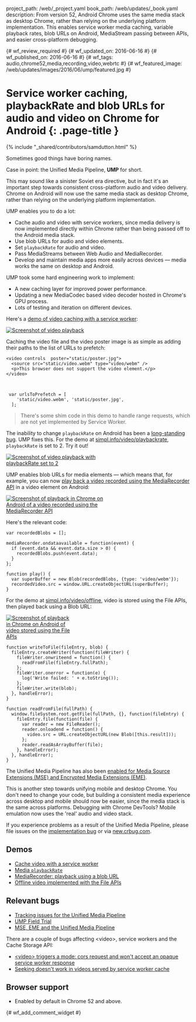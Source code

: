 project_path: /web/_project.yaml
book_path: /web/updates/_book.yaml
description: From version 52, Android Chrome uses the same media stack as desktop Chrome, rather than relying on the underlying platform implementation. This enables service worker media caching, variable playback rates, blob URLs on Android, MediaStream passing between APIs, and easier cross-platform debugging.

{# wf_review_required #}
{# wf_updated_on: 2016-06-16 #}
{# wf_published_on: 2016-06-16 #}
{# wf_tags: audio,chrome52,media,recording,video,webrtc #}
{# wf_featured_image: /web/updates/images/2016/06/ump/featured.jpg #}

# Service worker caching, playbackRate and blob URLs for audio and video on Chrome for Android {: .page-title }

{% include "_shared/contributors/samdutton.html" %}



<style>
.screenshot-landscape {
 max-width: 60%;
}
.screenshot-portrait {
 max-width: 35%;
}
@media screen and (max-width: 500px) {
  img.screenshot {
    max-width: 100%;
  }
}
</style>

Sometimes good things have boring names.

Case in point: the Unified Media Pipeline, **UMP** for short.

This may sound like a sinister Soviet era directive, but in fact it's an important step towards consistent cross-platform audio and video delivery. Chrome on Android will now use the same media stack as desktop Chrome, rather than relying on the underlying platform implementation.

UMP enables you to do a lot:

* Cache audio and video with service workers, since media delivery is now implemented directly within Chrome rather than being passed off to the Android media stack.
* Use blob URLs for audio and video elements.
* Set `playbackRate` for audio and video.
* Pass MediaStreams between Web Audio and MediaRecorder.
* Develop and maintain media apps more easily across devices — media works the same on desktop and Android.

UMP took some hard engineering work to implement:

* A new caching layer for improved power performance.
* Updating a new MediaCodec based video decoder hosted in Chrome's GPU process.
* Lots of testing and iteration on different devices.

Here's a <a href="https://googlechrome.github.io/samples/service-worker/prefetch-video/index.html">demo of video caching with a service worker</a>:

<a href="https://googlechrome.github.io/samples/service-worker/prefetch-video/index.html"><img class="screenshot-landscape" src="/web/updates/images/2016/06/ump/screenshot-sw.jpg" alt="Screenshot of video playback"></a>

Caching the video file and the video poster image is as simple as adding their paths to the list of URLs to prefetch:


    <video controls  poster="static/poster.jpg">
      <source src="static/video.webm" type="video/webm" />
      <p>This browser does not support the video element.</p>
    </video>
    


     var urlsToPrefetch = [
        'static/video.webm', 'static/poster.jpg',
      ];
    

> There's some shim code in this demo to handle range requests, which are not yet implemented by Service Worker.

The inability to change `playbackRate` on Android has been a [long-standing bug](https://bugs.chromium.org/p/chromium/issues/detail?id=263654). UMP fixes this. For the demo at <a href="https://simpl.info/video/playbackrate">simpl.info/video/playbackrate</a>, `playbackRate` is set to 2. Try it out!

<a href="https://simpl.info/video/playbackrate"><img class="screenshot-landscape" src="/web/updates/images/2016/06/ump/screenshot-rate.jpg" alt="Screenshot of video playback with playbackRate set to 2"></a>

UMP enables blob URLs for media elements — which means that, for example, you can now <a href="https://webrtc.github.io/samples/src/content/getusermedia/record/" title="MediRecorder demo">play back a video recorded using the MediaRecorder API</a> in a video element on Android:

<a href="https://webrtc.github.io/samples/src/content/getusermedia/record/"><img class="screenshot-landscape" src="/web/updates/images/2016/06/ump/screenshot-mr.jpg" alt="Screenshot of playback in Chrome on Android of a video recorded using the MediaRecorder API"></a>

Here's the relevant code:


    var recordedBlobs = [];
    
    mediaRecorder.ondataavailable = function(event) {
      if (event.data && event.data.size > 0) {
        recordedBlobs.push(event.data);
      }
    };
    
    function play() {
      var superBuffer = new Blob(recordedBlobs, {type: 'video/webm'});
      recordedVideo.src = window.URL.createObjectURL(superBuffer);
    }
    

For the demo at <a href="https://simpl.info/video/offline" title="Offline video using the File APIs">simpl.info/video/offline</a>, video is stored using the File APIs, then played back using a Blob URL:

<a href="https://simpl.info/video/offline"><img class="screenshot-portrait" src="/web/updates/images/2016/06/ump/screenshot-file.jpg" alt="Screenshot of playback in Chrome on Android of video stored using the File APIs"></a>


    function writeToFile(fileEntry, blob) {
      fileEntry.createWriter(function(fileWriter) {
        fileWriter.onwriteend = function() {
          readFromFile(fileEntry.fullPath);
        };
        fileWriter.onerror = function(e) {
          log('Write failed: ' + e.toString());
        };
        fileWriter.write(blob);
      }, handleError);
    }
    
    function readFromFile(fullPath) {
      window.fileSystem.root.getFile(fullPath, {}, function(fileEntry) {
        fileEntry.file(function(file) {
          var reader = new FileReader();
          reader.onloadend = function() {
            video.src = URL.createObjectURL(new Blob([this.result]));
          };
          reader.readAsArrayBuffer(file);
        }, handleError);
      }, handleError);
    }
    

The Unified Media Pipeline has also been [enabled for Media Source Extensions (MSE) and Encrypted Media Extensions (EME)](https://groups.google.com/a/chromium.org/forum/#!topic/chromium-reviews/Qi4dLcKjcCM).

This is another step towards unifying mobile and desktop Chrome. You don't need to change your code, but building a consistent media experience across desktop and mobile should now be easier, since the media stack is the same across platforms. Debugging with Chrome DevTools? Mobile emulation now uses the 'real' audio and video stack.

If you experience problems as a result of the Unified Media Pipeline, please file issues on the [implementation bug](https://groups.google.com/a/chromium.org/forum/#!topic/chromium-reviews/Qi4dLcKjcCM) or via [new.crbug.com](https://new.crbug.com).

## Demos

* <a href="https://googlechrome.github.io/samples/service-worker/prefetch-video/index.html">Cache video with a service worker</a>
* <a href="https://simpl.info/video/playbackrate">Media `playbackRate`</a>
* <a href="https://simpl.info/mediarecorder">MediaRecorder: playback using a blob URL</a>
* <a href="https://simpl.info/video/offline">Offline video implemented with the File APIs</a>

## Relevant bugs

* [Tracking issues for the Unified Media Pipeline](https://bugs.chromium.org/p/chromium/issues/detail?id=507834)
* [UMP Field Trial](https://groups.google.com/a/chromium.org/forum/#!topic/chromium-reviews/okUkrNc0z6w)
* [MSE, EME and the Unified Media Pipeline](https://groups.google.com/a/chromium.org/forum/#!topic/chromium-reviews/Qi4dLcKjcCM)

There are a couple of bugs affecting &lt;video&gt;, service workers and the Cache Storage API:

* [&lt;video&gt; triggers a mode: cors request and won't accept an opaque service worker response](https://bugs.chromium.org/p/chromium/issues/detail?id=546076)
* [Seeking doesn't work in videos served by service worker cache](https://bugs.chromium.org/p/chromium/issues/detail?id=575357)


## Browser support

* Enabled by default in Chrome 52 and above.



{# wf_add_comment_widget #}

